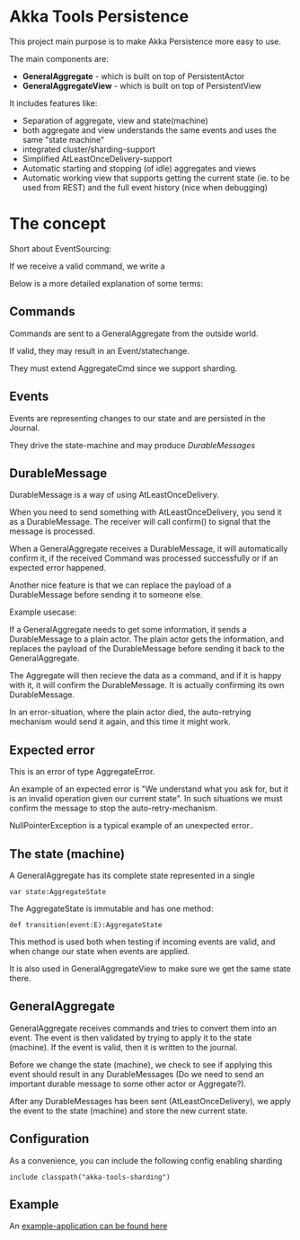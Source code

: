 Akka Tools Persistence
==============================

This project main purpose is to make Akka Persistence more easy to use.

The main components are:

* **GeneralAggregate** - which is built on top of PersistentActor
* **GeneralAggregateView** - which is built on top of PersistentView 


It includes features like:

* Separation of aggregate, view and state(machine)
* both aggregate and view understands the same events and uses the same "state machine"
* integrated cluster/sharding-support
* Simplified AtLeastOnceDelivery-support
* Automatic starting and stopping (of idle) aggregates and views
* Automatic working view that supports getting the current state (ie. to be used from REST) and the full event history (nice when debugging)


The concept
=====================

Short about EventSourcing:

If we receive a valid command, we write a 




Below is a more detailed explanation of some terms: 

Commands
--------------
Commands are sent to a GeneralAggregate from the outside world.

If valid, they may result in an Event/statechange.

They must extend AggregateCmd since we support sharding.

Events
--------------
Events are representing changes to our state and are persisted in the Journal.

They drive the state-machine and may produce *DurableMessages*

DurableMessage
----------------
DurableMessage is a way of using AtLeastOnceDelivery.

When you need to send something with AtLeastOnceDelivery, you send it as a DurableMessage.
The receiver will call confirm() to signal that the message is processed.

When a GeneralAggregate receives a DurableMessage, it will automatically confirm it,
if the received Command was processed successfully or if an expected error happened.

Another nice feature is that we can replace the payload of a DurableMessage before sending it
to someone else.

Example usecase:

If a GeneralAggregate needs to get some information, it sends a DurableMessage to a plain actor.
The plain actor gets the information, and replaces the payload of the DurableMessage before sending it back
to the GeneralAggregate.

The Aggregate will then recieve the data as a command, and if it is happy with it, it will confirm the DurableMessage.
It is actually confirming its own DurableMessage.

In an error-situation, where the plain actor died, the auto-retrying mechanism would send it again, and this time it might work.

Expected error
---------------
This is an error of type AggregateError.

An example of an expected error is "We understand what you ask for, but it is an invalid operation given our current state".
In such situations we must confirm the message to stop the auto-retry-mechanism. 

NullPointerException is a typical example of an unexpected error..


The state (machine)
-----------

A GeneralAggregate has its complete state represented in a single

    var state:AggregateState

The AggregateState is immutable and has one method:

    def transition(event:E):AggregateState

This method is used both when testing if incoming events are valid, and when change our state when events are applied.

It is also used in GeneralAggregateView to make sure we get the same state there.


GeneralAggregate
------------------

GeneralAggregate receives commands and tries to convert them into an event.
The event is then validated by trying to apply it to the state (machine).
If the event is valid, then it is written to the journal.

Before we change the state (machine), we check to see if applying this event should result in
any DurableMessages (Do we need to send an important durable message to some other actor or Aggregate?).

After any DurableMessages has been sent (AtLeastOnceDelivery), we apply the event to the state (machine)
and store the new current state.


Configuration
---------------------

As a convenience, you can include the following config enabling sharding

    include classpath("akka-tools-sharding")



Example
--------------------------

An [example-application can be found here](../examples/aggregates/)